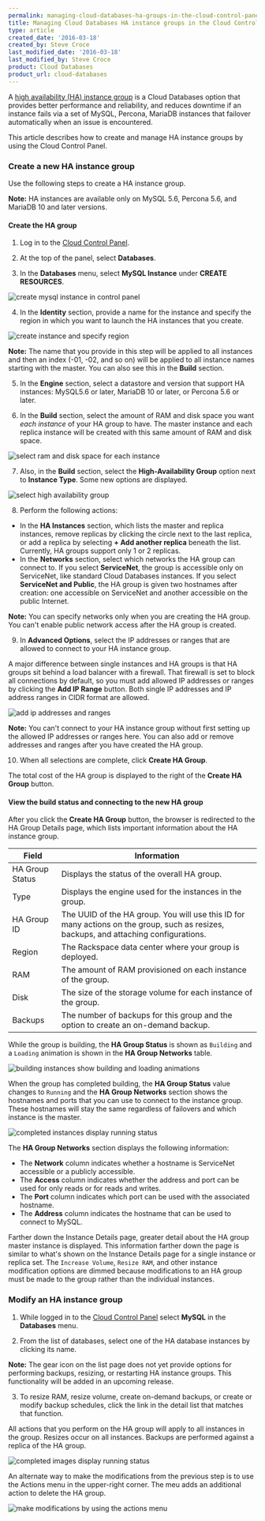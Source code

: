 ```yaml
---
permalink: managing-cloud-databases-ha-groups-in-the-cloud-control-panel/
title: Managing Cloud Databases HA instance groups in the Cloud Control Panel
type: article
created_date: '2016-03-18'
created_by: Steve Croce
last_modified_date: '2016-03-18'
last_modified_by: Steve Croce
product: Cloud Databases
product_url: cloud-databases
---
```


A [high availability \(HA\) instance group](/how-to/high-availability-for-cloud-databases/) is a Cloud Databases option that provides better performance and reliability, and reduces downtime if an instance fails via a set of MySQL, Percona, MariaDB instances that failover automatically when an issue is encountered.

This article describes how to create and manage HA instance groups by using the Cloud Control Panel.

### Create a new HA instance group

Use the following steps to create a HA instance group.

**Note:** HA instances are available only on MySQL 5.6, Percona 5.6, and MariaDB 10 and later versions.

#### Create the HA group

1.  Log in to the [Cloud Control Panel](https://mycloud.rackspace.com).

2.  At the top of the panel, select **Databases**.

3.  In the **Databases** menu, select **MySQL Instance** under **CREATE RESOURCES**.

   <img src="{% asset_path cloud-databases/managing-cloud-databases-ha-groups-in-the-control-panel/managing-cloud-databases-top-nav-create-1.png %}" alt="create mysql instance in control panel" />

4.  In the **Identity** section, provide a name for the instance and specify the region in which you want to launch the HA instances that you create.

   <img src="{% asset_path cloud-databases/managing-cloud-databases-ha-groups-in-the-control-panel/managing-cloud-databases-create-instance-region-2.png %}" alt="create instance and specify region" />

   **Note:** The name that you provide in this step will be applied to all instances and then an index (-01, -02, and so on) will be applied to all instance names starting with the master. You can also see this in the **Build** section.

5.  In the **Engine** section, select a datastore and version that support HA instances: MySQL5.6 or later, MariaDB 10 or later, or Percona 5.6 or later.

6.  In the **Build** section, select the amount of RAM and disk space you want *each instance* of your HA group to have. The master instance and each replica instance will be created with this same amount of RAM and disk space.

   <img src="{% asset_path cloud-databases/managing-cloud-databases-ha-groups-in-the-control-panel/managing-cloud-databases-create-instance-build-3.png %}" alt="select ram and disk space for each instance" />

7.  Also, in the **Build** section, select the **High-Availability Group** option next to **Instance Type**. Some new options are displayed.

   <img src="{% asset_path cloud-databases/managing-cloud-databases-ha-groups-in-the-control-panel/managing-cloud-databases-create-instance-build-ha-4.png %}" alt="select high availability group" />

8.  Perform the following actions:
   - In the **HA Instances** section, which lists the master and replica instances, remove replicas by clicking the circle next to the last replica, or add a replica by selecting **+ Add another replica** beneath the list. Currently, HA groups support only 1 or 2 replicas.
  - In the **Networks** section, select which networks the HA group can connect to. If you select **ServiceNet**, the group is accessible only on ServiceNet, like standard Cloud Databases instances. If you select **ServiceNet and Public**, the HA group is given two hostnames after creation: one accessible on ServiceNet and another accessible on the public Internet.

   **Note:** You can specify networks only when you are creating the HA group. You can't enable public network access after the HA group is created.

9.  In **Advanced Options**, select the IP addresses or ranges that are allowed to connect to your HA instance group.

   A major difference between single instances and HA  groups is that HA groups sit behind a load balancer with a firewall. That firewall is set to block all connections by default, so you must add allowed IP addresses or ranges by clicking the **Add IP Range** button. Both single IP addresses and IP address ranges in CIDR format are allowed.

   <img src="{% asset_path cloud-databases/managing-cloud-databases-ha-groups-in-the-control-panel/managing-cloud-databases-create-instance-acl-5.png %}" alt=" add ip addresses and ranges" />

   **Note:** You can't connect to your HA instance group without first setting up the allowed IP addresses or ranges here. You can also add or remove addresses and ranges after you have created the HA group.

10.  When all selections are complete, click **Create HA Group**.

   The total cost of the HA group is displayed to the right of the **Create HA Group** button.

#### View the build status and connecting to the new HA group

After you click the **Create HA Group** button, the browser is redirected to the HA Group Details page, which lists important information about the HA instance group.

Field | Information
--- | ---
HA Group Status | Displays the status of the overall HA group.
Type | Displays the engine used for the instances in the group.
HA Group ID | The UUID of the HA group. You will use this ID for many actions on the group, such as resizes, backups, and attaching configurations.
Region | The Rackspace data center where your group is deployed.
RAM | The amount of RAM provisioned on each instance of the group.
Disk | The size of the storage volume for each instance of the group.
Backups | The number of backups for this group and the option to create an on-demand backup.

While the group is building, the **HA Group Status** is shown as `Building` and a `Loading` animation is shown in the **HA Group Networks** table.

   <img src="{% asset_path cloud-databases/managing-cloud-databases-ha-groups-in-the-control-panel/managing-cloud-databases-instance-details-building-6.png %}" alt="building instances show building and loading animations" />

When the group has completed building, the **HA Group Status** value changes to `Running` and the **HA Group Networks** section shows the hostnames and ports that you can use to connect to the instance group. These hostnames will stay the same regardless of failovers and which instance is the master.

   <img src="{% asset_path cloud-databases/managing-cloud-databases-ha-groups-in-the-control-panel/managing-cloud-databases-instance-details-built-7.png %}" alt="completed instances display running status" />

The **HA Group Networks** section displays the following information:

  - The **Network** column indicates whether a hostname is ServiceNet accessible or a publicly accessible.
  - The **Access** column indicates whether the address and port can be used for only reads or for reads and writes.
  - The **Port** column indicates which port can be used with the associated hostname.
  - The **Address** column indicates the hostname that can be used to connect to MySQL.

Farther down the Instance Details page, greater detail about the HA group master instance is displayed. This information farther down the page is similar to what's shown on the Instance Details page for a single instance or replica set. The `Increase Volume`, `Resize RAM`, and other instance modification options are dimmed because modifications to an HA group must be made to the group rather than the individual instances.

### Modify an HA instance group

1.  While logged in to the [Cloud Control Panel](https://mycloud.rackspace.com) select **MySQL** in the **Databases** menu.

2.  From the list of databases, select one of the HA database instances by clicking its name.

   **Note:** The gear icon on the list page does not yet provide options for performing backups, resizing, or restarting HA instance groups. This functionality will be added in an upcoming release.

3.  To resize RAM, resize volume, create on-demand backups, or create or modify backup schedules, click the link in the detail list that matches that function.

   All actions that you perform on the HA group will apply to all instances in the group. Resizes occur on all instances. Backups are performed against a replica of the HA group.

   <img src="{% asset_path cloud-databases/managing-cloud-databases-ha-groups-in-the-control-panel/managing-cloud-databases-instance-details-built-7.png %}" alt="completed images display running status" />

An alternate way to make the modifications from the previous step is to use the Actions menu in the upper-right corner. The meu adds an additional action to delete the HA group.

   <img src="{% asset_path cloud-databases/managing-cloud-databases-ha-groups-in-the-control-panel/managing-cloud-databases-instance-details-gear-8.png %}" alt="make modifications by using the actions menu" />
